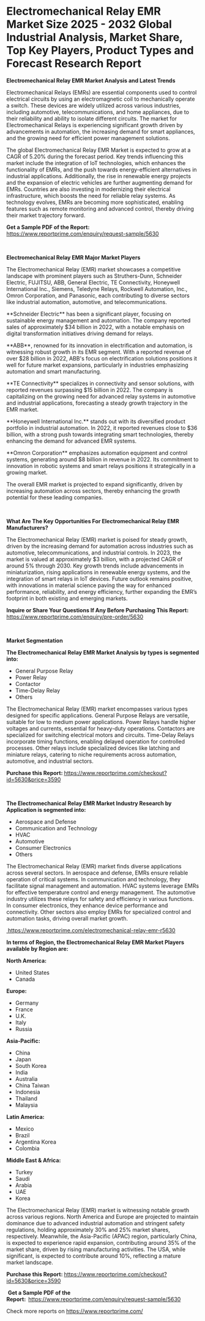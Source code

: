 <p><h1>Electromechanical Relay EMR Market Size 2025 - 2032 Global Industrial Analysis, Market Share, Top Key Players, Product Types and Forecast Research Report</h1></p><p><strong>Electromechanical Relay EMR Market Analysis and Latest Trends</strong></p>
<p><p>Electromechanical Relays (EMRs) are essential components used to control electrical circuits by using an electromagnetic coil to mechanically operate a switch. These devices are widely utilized across various industries, including automotive, telecommunications, and home appliances, due to their reliability and ability to isolate different circuits. The market for Electromechanical Relays is experiencing significant growth driven by advancements in automation, the increasing demand for smart appliances, and the growing need for efficient power management solutions.</p><p>The global Electromechanical Relay EMR Market is expected to grow at a CAGR of 5.20% during the forecast period. Key trends influencing this market include the integration of IoT technologies, which enhances the functionality of EMRs, and the push towards energy-efficient alternatives in industrial applications. Additionally, the rise in renewable energy projects and the expansion of electric vehicles are further augmenting demand for EMRs. Countries are also investing in modernizing their electrical infrastructure, which boosts the need for reliable relay systems. As technology evolves, EMRs are becoming more sophisticated, enabling features such as remote monitoring and advanced control, thereby driving their market trajectory forward.</p></p>
<p><strong>Get a Sample PDF of the Report:&nbsp;</strong> <a href="https://www.reportprime.com/enquiry/request-sample/5630?utm_campaign=2440&utm_medium=2&utm_source=Github&utm_content=ia&utm_term=19032025&utm_id=electromechanical-relay-emr">https://www.reportprime.com/enquiry/request-sample/5630</a></p>
<p>&nbsp;</p>
<p><strong>Electromechanical Relay EMR Major Market Players</strong></p>
<p><p>The Electromechanical Relay (EMR) market showcases a competitive landscape with prominent players such as Struthers-Dunn, Schneider Electric, FUJITSU, ABB, General Electric, TE Connectivity, Honeywell International Inc., Siemens, Teledyne Relays, Rockwell Automation, Inc., Omron Corporation, and Panasonic, each contributing to diverse sectors like industrial automation, automotive, and telecommunications.</p><p>**Schneider Electric** has been a significant player, focusing on sustainable energy management and automation. The company reported sales of approximately $34 billion in 2022, with a notable emphasis on digital transformation initiatives driving demand for relays.</p><p>**ABB**, renowned for its innovation in electrification and automation, is witnessing robust growth in its EMR segment. With a reported revenue of over $28 billion in 2022, ABB's focus on electrification solutions positions it well for future market expansions, particularly in industries emphasizing automation and smart manufacturing.</p><p>**TE Connectivity** specializes in connectivity and sensor solutions, with reported revenues surpassing $15 billion in 2022. The company is capitalizing on the growing need for advanced relay systems in automotive and industrial applications, forecasting a steady growth trajectory in the EMR market.</p><p>**Honeywell International Inc.** stands out with its diversified product portfolio in industrial automation. In 2022, it reported revenues close to $36 billion, with a strong push towards integrating smart technologies, thereby enhancing the demand for advanced EMR systems.</p><p>**Omron Corporation** emphasizes automation equipment and control systems, generating around $8 billion in revenue in 2022. Its commitment to innovation in robotic systems and smart relays positions it strategically in a growing market.</p><p>The overall EMR market is projected to expand significantly, driven by increasing automation across sectors, thereby enhancing the growth potential for these leading companies.</p></p>
<p>&nbsp;</p>
<p><strong>What Are The Key Opportunities For Electromechanical Relay EMR Manufacturers?</strong></p>
<p><p>The Electromechanical Relay (EMR) market is poised for steady growth, driven by the increasing demand for automation across industries such as automotive, telecommunications, and industrial controls. In 2023, the market is valued at approximately $3 billion, with a projected CAGR of around 5% through 2030. Key growth trends include advancements in miniaturization, rising applications in renewable energy systems, and the integration of smart relays in IoT devices. Future outlook remains positive, with innovations in material science paving the way for enhanced performance, reliability, and energy efficiency, further expanding the EMR’s footprint in both existing and emerging markets.</p></p>
<p><strong>Inquire or Share Your Questions If Any Before Purchasing This Report:</strong> <a href="https://www.reportprime.com/enquiry/pre-order/5630?utm_campaign=2440&utm_medium=2&utm_source=Github&utm_content=ia&utm_term=19032025&utm_id=electromechanical-relay-emr">https://www.reportprime.com/enquiry/pre-order/5630</a></p>
<p>&nbsp;</p>
<p><strong>Market Segmentation</strong></p>
<p><strong>The Electromechanical Relay EMR Market Analysis by types is segmented into:</strong></p>
<p><ul><li>General Purpose Relay</li><li>Power Relay</li><li>Contactor</li><li>Time-Delay Relay</li><li>Others</li></ul></p>
<p><p>The Electromechanical Relay (EMR) market encompasses various types designed for specific applications. General Purpose Relays are versatile, suitable for low to medium power applications. Power Relays handle higher voltages and currents, essential for heavy-duty operations. Contactors are specialized for switching electrical motors and circuits. Time-Delay Relays incorporate timing functions, enabling delayed operation for controlled processes. Other relays include specialized devices like latching and miniature relays, catering to niche requirements across automation, automotive, and industrial sectors.</p></p>
<p><strong>Purchase this Report:&nbsp;</strong><a href="https://www.reportprime.com/checkout?id=5630&price=3590&utm_campaign=2440&utm_medium=2&utm_source=Github&utm_content=ia&utm_term=19032025&utm_id=electromechanical-relay-emr">https://www.reportprime.com/checkout?id=5630&price=3590</a></p>
<p>&nbsp;</p>
<p><strong>The Electromechanical Relay EMR Market Industry Research by Application is segmented into:</strong></p>
<p><ul><li>Aerospace and Defense</li><li>Communication and Technology</li><li>HVAC</li><li>Automotive</li><li>Consumer Electronics</li><li>Others</li></ul></p>
<p><p>The Electromechanical Relay (EMR) market finds diverse applications across several sectors. In aerospace and defense, EMRs ensure reliable operation of critical systems. In communication and technology, they facilitate signal management and automation. HVAC systems leverage EMRs for effective temperature control and energy management. The automotive industry utilizes these relays for safety and efficiency in various functions. In consumer electronics, they enhance device performance and connectivity. Other sectors also employ EMRs for specialized control and automation tasks, driving overall market growth.</p></p>
<p><a href="https://www.reportprime.com/electromechanical-relay-emr-r5630?utm_campaign=2440&utm_medium=2&utm_source=Github&utm_content=ia&utm_term=19032025&utm_id=electromechanical-relay-emr">&nbsp;https://www.reportprime.com/electromechanical-relay-emr-r5630</a></p>
<p><strong>In terms of Region, the Electromechanical Relay EMR Market Players available by Region are:</strong></p>
<p>
    <p> <strong> North America: </strong>
        <ul>
            <li>United States</li>
            <li>Canada</li>
        </ul>
        </p> 
    <p> <strong> Europe: </strong>
        <ul>
            <li>Germany</li>
            <li>France</li>
            <li>U.K.</li>
            <li>Italy</li>
            <li>Russia</li>
        </ul>
        </p> 
    <p> <strong> Asia-Pacific: </strong>
        <ul>
            <li>China</li>
            <li>Japan</li>
            <li>South Korea</li>
            <li>India</li>
            <li>Australia</li>
            <li>China Taiwan</li>
            <li>Indonesia</li>
            <li>Thailand</li>
            <li>Malaysia</li>
        </ul>
        </p> 
    <p> <strong> Latin America: </strong>
        <ul>
            <li>Mexico</li>
            <li>Brazil</li>
            <li>Argentina Korea</li>
            <li>Colombia</li>
        </ul>
        </p> 
    <p> <strong> Middle East & Africa: </strong>
        <ul>
            <li>Turkey</li>
            <li>Saudi</li>
            <li>Arabia</li>
            <li>UAE</li>
            <li>Korea</li>
        </ul>
    </p>
    </p>
<p><p>The Electromechanical Relay (EMR) market is witnessing notable growth across various regions. North America and Europe are projected to maintain dominance due to advanced industrial automation and stringent safety regulations, holding approximately 30% and 25% market shares, respectively. Meanwhile, the Asia-Pacific (APAC) region, particularly China, is expected to experience rapid expansion, contributing around 35% of the market share, driven by rising manufacturing activities. The USA, while significant, is expected to contribute around 10%, reflecting a mature market landscape.</p></p>
<p><strong>Purchase this Report: </strong><a href="https://www.reportprime.com/checkout?id=5630&price=3590&utm_campaign=2440&utm_medium=2&utm_source=Github&utm_content=ia&utm_term=19032025&utm_id=electromechanical-relay-emr">https://www.reportprime.com/checkout?id=5630&price=3590</a></p>
<p>&nbsp;<strong>Get a Sample PDF of the Report:&nbsp;&nbsp;</strong><a href="https://www.reportprime.com/enquiry/request-sample/5630?utm_campaign=2440&utm_medium=2&utm_source=Github&utm_content=ia&utm_term=19032025&utm_id=electromechanical-relay-emr">https://www.reportprime.com/enquiry/request-sample/5630</a></p>
<p><strong></strong></p>
<p>Check more reports on <a href="https://www.reportprime.com/?utm_campaign=2440&utm_medium=2&utm_source=Github&utm_content=ia&utm_term=19032025&utm_id=electromechanical-relay-emr">https://www.reportprime.com/</a></p>